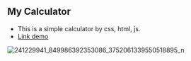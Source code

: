 ## My Calculator 
- This is a simple calculator by css, html, js.
- [Link demo](https://lamthanhngan.github.io/MyCalculator/)


![241229941_849986392353086_3752061339550518895_n](https://user-images.githubusercontent.com/60861471/133100549-cabc6162-64c1-4efb-bcfe-1b8b527786fe.png)

